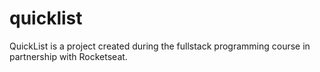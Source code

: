 # quicklist
QuickList is a project created during the fullstack programming course in partnership with Rocketseat.

